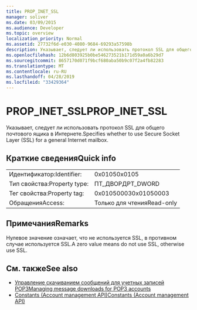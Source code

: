 ```yaml
---
title: PROP_INET_SSL
manager: soliver
ms.date: 03/09/2015
ms.audience: Developer
ms.topic: overview
localization_priority: Normal
ms.assetid: 27732f6d-e030-4080-9684-69293a57598b
description: Указывает, следует ли использовать протокол SSL для общего почтового ящика в Интернете.
ms.openlocfilehash: 12b6d803925b0be546273521b171d59a0a6b29d7
ms.sourcegitcommit: 8657170d071f9bcf680aba50b9c07f2a4fb82283
ms.translationtype: MT
ms.contentlocale: ru-RU
ms.lasthandoff: 04/28/2019
ms.locfileid: "33429364"
---
```

# <a name="propinetssl"></a><span data-ttu-id="30062-103">PROP_INET_SSL</span><span class="sxs-lookup"><span data-stu-id="30062-103">PROP_INET_SSL</span></span>

<span data-ttu-id="30062-104">Указывает, следует ли использовать протокол SSL для общего почтового ящика в Интернете.</span><span class="sxs-lookup"><span data-stu-id="30062-104">Specifies whether to use Secure Socket Layer (SSL) for a general Internet mailbox.</span></span>
  
## <a name="quick-info"></a><span data-ttu-id="30062-105">Краткие сведения</span><span class="sxs-lookup"><span data-stu-id="30062-105">Quick info</span></span>

|||
|:-----|:-----|
|<span data-ttu-id="30062-106">Идентификатор:</span><span class="sxs-lookup"><span data-stu-id="30062-106">Identifier:</span></span>  <br/> |<span data-ttu-id="30062-107">0x0105</span><span class="sxs-lookup"><span data-stu-id="30062-107">0x0105</span></span>  <br/> |
|<span data-ttu-id="30062-108">Тип свойства:</span><span class="sxs-lookup"><span data-stu-id="30062-108">Property type:</span></span>  <br/> |<span data-ttu-id="30062-109">ПТ_ДВОРД</span><span class="sxs-lookup"><span data-stu-id="30062-109">PT_DWORD</span></span>  <br/> |
|<span data-ttu-id="30062-110">Тег свойства:</span><span class="sxs-lookup"><span data-stu-id="30062-110">Property tag:</span></span>  <br/> |<span data-ttu-id="30062-111">0x01050003</span><span class="sxs-lookup"><span data-stu-id="30062-111">0x01050003</span></span>  <br/> |
|<span data-ttu-id="30062-112">Обращения</span><span class="sxs-lookup"><span data-stu-id="30062-112">Access:</span></span>  <br/> |<span data-ttu-id="30062-113">Только для чтения</span><span class="sxs-lookup"><span data-stu-id="30062-113">Read-only</span></span>  <br/> |
   
## <a name="remarks"></a><span data-ttu-id="30062-114">Примечания</span><span class="sxs-lookup"><span data-stu-id="30062-114">Remarks</span></span>

<span data-ttu-id="30062-115">Нулевое значение означает, что не используется SSL, в противном случае используется SSL.</span><span class="sxs-lookup"><span data-stu-id="30062-115">A zero value means do not use SSL, otherwise use SSL.</span></span>
  
## <a name="see-also"></a><span data-ttu-id="30062-116">См. также</span><span class="sxs-lookup"><span data-stu-id="30062-116">See also</span></span>

- [<span data-ttu-id="30062-117">Управление скачиванием сообщений для учетных записей POP3</span><span class="sxs-lookup"><span data-stu-id="30062-117">Managing message downloads for POP3 accounts</span></span>](managing-message-downloads-for-pop3-accounts.md)  
- [<span data-ttu-id="30062-118">Constants (Account management API)</span><span class="sxs-lookup"><span data-stu-id="30062-118">Constants (Account management API)</span></span>](constants-account-management-api.md)

